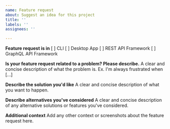 ```yaml
---
name: Feature request
about: Suggest an idea for this project
title: ''
labels: ''
assignees: ''

---
```


**Feature request is in**
[ ] CLI
[ ] Desktop App
[ ] REST API Framework
[ ] GraphQL API Framework

**Is your feature request related to a problem? Please describe.**
A clear and concise description of what the problem is. Ex. I'm always frustrated when [...]

**Describe the solution you'd like**
A clear and concise description of what you want to happen.

**Describe alternatives you've considered**
A clear and concise description of any alternative solutions or features you've considered.

**Additional context**
Add any other context or screenshots about the feature request here.
